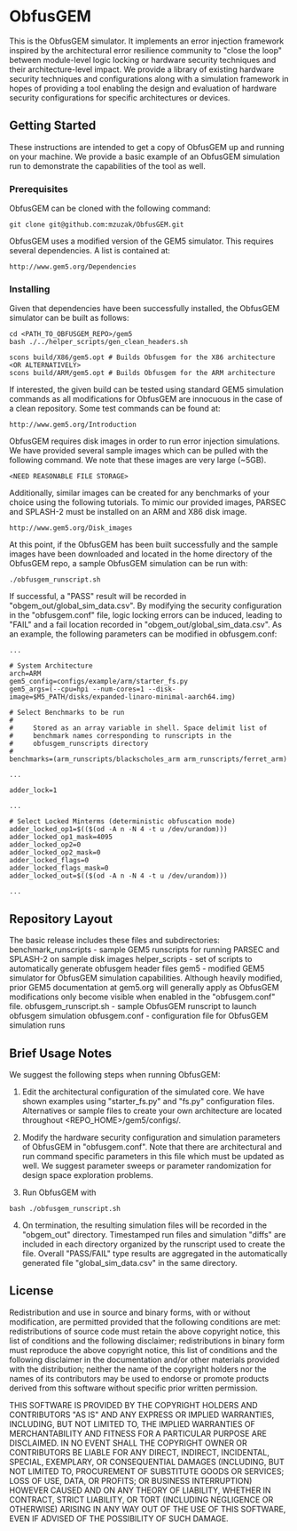 # ObfusGEM

This is the ObfusGEM simulator. It implements an error injection framework inspired by the architectural error resilience community to "close the loop" between module-level logic locking or hardware security techniques and their architecture-level impact. We provide a library of existing hardware security techniques and configurations along with a simulation framework in hopes of providing a tool enabling the design and evaluation of hardware security configurations for specific architectures or devices.

## Getting Started

These instructions are intended to get a copy of ObfusGEM up and running on your machine. We provide a basic example of an ObfusGEM simulation run to demonstrate the capabilities of the tool as well.

### Prerequisites

ObfusGEM can be cloned with the following command:

```
git clone git@github.com:mzuzak/ObfusGEM.git
```

ObfusGEM uses a modified version of the GEM5 simulator. This requires several dependencies. A list is contained at:

```
http://www.gem5.org/Dependencies
```

### Installing

Given that dependencies have been successfully installed, the ObfusGEM simulator can be built as follows:

```
cd <PATH_TO_OBFUSGEM_REPO>/gem5
bash ./../helper_scripts/gen_clean_headers.sh

scons build/X86/gem5.opt # Builds Obfusgem for the X86 architecture
<OR ALTERNATIVELY>
scons build/ARM/gem5.opt # Builds Obfusgem for the ARM architecture
```

If interested, the given build can be tested using standard GEM5 simulation commands as all modifications for ObfusGEM are innocuous in the case of a clean repository. Some test commands can be found at:

```
http://www.gem5.org/Introduction
```

ObfusGEM requires disk images in order to run error injection simulations. We have provided several sample images which can be pulled with the following command. We note that these images are very large (~5GB).

```
<NEED REASONABLE FILE STORAGE>
```

Additionally, similar images can be created for any benchmarks of your choice using the following tutorials. To mimic our provided images, PARSEC and SPLASH-2 must be installed on an ARM and X86 disk image.

```
http://www.gem5.org/Disk_images
```

At this point, if the ObfusGEM has been built successfully and the sample images have been downloaded and located in the home directory of the ObfusGEM repo, a sample ObfusGEM simulation can be run with:

```
./obfusgem_runscript.sh
```

If successful, a "PASS" result will be recorded in "obgem_out/global_sim_data.csv". By modifying the security configuration in the "obfusgem.conf" file, logic locking errors can be induced, leading to "FAIL" and a fail location recorded in "obgem_out/global_sim_data.csv". As an example, the following parameters can be modified in obfusgem.conf:

```
...

# System Architecture
arch=ARM
gem5_config=configs/example/arm/starter_fs.py
gem5_args=(--cpu=hpi --num-cores=1 --disk-image=$M5_PATH/disks/expanded-linaro-minimal-aarch64.img)

# Select Benchmarks to be run
#
#     Stored as an array variable in shell. Space delimit list of
#     benchmark names corresponding to runscripts in the
#     obfusgem_runscripts directory
#
benchmarks=(arm_runscripts/blackscholes_arm arm_runscripts/ferret_arm)

...

adder_lock=1

...

# Select Locked Minterms (deterministic obfuscation mode)
adder_locked_op1=$(($(od -A n -N 4 -t u /dev/urandom)))
adder_locked_op1_mask=4095
adder_locked_op2=0
adder_locked_op2_mask=0
adder_locked_flags=0
adder_locked_flags_mask=0
adder_locked_out=$(($(od -A n -N 4 -t u /dev/urandom)))

...

```

## Repository Layout

The basic release includes these files and subdirectories:
benchmark_runscripts - sample GEM5 runscripts for running PARSEC and SPLASH-2 on sample disk images
helper_scripts - set of scripts to automatically generate obfusgem header files
gem5 - modified GEM5 simulator for ObfusGEM simulation capabilities. Although heavily modified, prior GEM5 documentation at gem5.org will generally apply as ObfusGEM modifications only become visible when enabled in the "obfusgem.conf" file.
obfusgem_runscript.sh - sample ObfusGEM runscript to launch obfusgem simulation
obfusgem.conf - configuration file for ObfusGEM simulation runs

## Brief Usage Notes

We suggest the following steps when running ObfusGEM:

1. Edit the architectural configuration of the simulated core. We have shown examples using "starter_fs.py" and "fs.py" configuration files. Alternatives or sample files to create your own architecture are located throughout <REPO_HOME>/gem5/configs/.

2. Modify the hardware security configuration and simulation parameters of ObfusGEM in "obfusgem.conf". Note that there are architectural and run command specific parameters in this file which must be updated as well. We suggest parameter sweeps or parameter randomization for design space exploration problems.

3. Run ObfusGEM with

```
bash ./obfusgem_runscript.sh
```

4. On termination, the resulting simulation files will be recorded in the "obgem_out" directory. Timestamped run files and simulation "diffs" are included in each directory organized by the runscript used to create the file. Overall "PASS/FAIL" type results are aggregated in the automatically generated file "global_sim_data.csv" in the same directory.

## License

Redistribution and use in source and binary forms, with or without
modification, are permitted provided that the following conditions are
met: redistributions of source code must retain the above copyright
notice, this list of conditions and the following disclaimer;
redistributions in binary form must reproduce the above copyright
notice, this list of conditions and the following disclaimer in the
documentation and/or other materials provided with the distribution;
neither the name of the copyright holders nor the names of its
contributors may be used to endorse or promote products derived from
this software without specific prior written permission.

THIS SOFTWARE IS PROVIDED BY THE COPYRIGHT HOLDERS AND CONTRIBUTORS
"AS IS" AND ANY EXPRESS OR IMPLIED WARRANTIES, INCLUDING, BUT NOT
LIMITED TO, THE IMPLIED WARRANTIES OF MERCHANTABILITY AND FITNESS FOR
A PARTICULAR PURPOSE ARE DISCLAIMED. IN NO EVENT SHALL THE COPYRIGHT
OWNER OR CONTRIBUTORS BE LIABLE FOR ANY DIRECT, INDIRECT, INCIDENTAL,
SPECIAL, EXEMPLARY, OR CONSEQUENTIAL DAMAGES (INCLUDING, BUT NOT
LIMITED TO, PROCUREMENT OF SUBSTITUTE GOODS OR SERVICES; LOSS OF USE,
DATA, OR PROFITS; OR BUSINESS INTERRUPTION) HOWEVER CAUSED AND ON ANY
THEORY OF LIABILITY, WHETHER IN CONTRACT, STRICT LIABILITY, OR TORT
(INCLUDING NEGLIGENCE OR OTHERWISE) ARISING IN ANY WAY OUT OF THE USE
OF THIS SOFTWARE, EVEN IF ADVISED OF THE POSSIBILITY OF SUCH DAMAGE.
